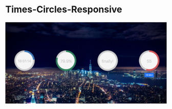# Times-Circles-Responsive

### 
<p align="center">
  <img  src="imgs/percircle.png" alt="" />
</p>
